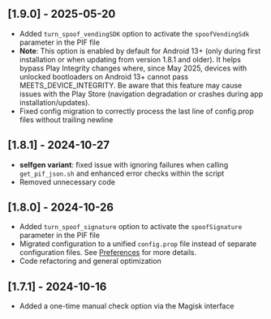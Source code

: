 ## [1.9.0] - 2025-05-20
- Added `turn_spoof_vendingSDK` option to activate the `spoofVendingSdk` parameter in the PIF file
- **Note**: This option is enabled by default for Android 13+ (only during first installation or when updating from version 1.8.1 and older). It helps bypass Play Integrity changes where, since May 2025, devices with unlocked bootloaders on Android 13+ cannot pass MEETS_DEVICE_INTEGRITY. Be aware that this feature may cause issues with the Play Store (navigation degradation or crashes during app installation/updates).
- Fixed config migration to correctly process the last line of config.prop files without trailing newline

## [1.8.1] - 2024-10-27
- **selfgen variant**: fixed issue with ignoring failures when calling `get_pif_json.sh` and enhanced error checks within the script
- Removed unnecessary code

## [1.8.0] - 2024-10-26
- Added `turn_spoof_signature` option to activate the `spoofSignature` parameter in the PIF file
- Migrated configuration to a unified `config.prop` file instead of separate configuration files. See [Preferences](https://github.com/vladrevers/autopif#preferences) for more details.
- Code refactoring and general optimization

## [1.7.1] - 2024-10-16
- Added a one-time manual check option via the Magisk interface

